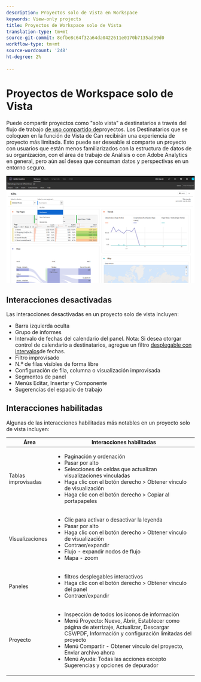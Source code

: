 ```yaml
---
description: Proyectos solo de Vista en Workspace
keywords: View-only projects
title: Proyectos de Workspace solo de Vista
translation-type: tm+mt
source-git-commit: 8efbe8c64f32a64da0422611e0170b7135ad39d0
workflow-type: tm+mt
source-wordcount: '248'
ht-degree: 2%

---
```



# Proyectos de Workspace solo de Vista

Puede compartir proyectos como &quot;solo vista&quot; a destinatarios a través del flujo de trabajo [de uso compartido de](/help/analyze/analysis-workspace/curate-share/share-projects.md)proyectos. Los Destinatarios que se coloquen en la función de Vista de Can recibirán una experiencia de proyecto más limitada. Esto puede ser deseable si comparte un proyecto con usuarios que están menos familiarizados con la estructura de datos de su organización, con el área de trabajo de Análisis o con Adobe Analytics en general, pero aún así desea que consuman datos y perspectivas en un entorno seguro.

![](assets/view-only-project.png)

## Interacciones desactivadas

Las interacciones desactivadas en un proyecto solo de vista incluyen:

* Barra izquierda oculta
* Grupo de informes
* Intervalo de fechas del calendario del panel. Nota: Si desea otorgar control de calendario a destinatarios, agregue un filtro [desplegable con intervalos](https://docs.adobe.com/content/help/en/analytics-learn/tutorials/analysis-workspace/using-panels/using-drop-down-filters.html)de fechas.
* Filtro improvisado
* N.º de filas visibles de forma libre
* Configuración de fila, columna o visualización improvisada
* Segmentos de panel
* Menús Editar, Insertar y Componente
* Sugerencias del espacio de trabajo

## Interacciones habilitadas

Algunas de las interacciones habilitadas más notables en un proyecto solo de vista incluyen:

| Área | Interacciones habilitadas |
|---|---|
| Tablas improvisadas | <ul><li>Paginación y ordenación</li><li>Pasar por alto</li><li>Selecciones de celdas que actualizan visualizaciones vinculadas</li><li>Haga clic con el botón derecho > Obtener vínculo de visualización</li><li>Haga clic con el botón derecho > Copiar al portapapeles</li></ul> |
| Visualizaciones | <ul><li>Clic para activar o desactivar la leyenda</li><li>Pasar por alto</li><li>Haga clic con el botón derecho > Obtener vínculo de visualización</li><li>Contraer/expandir</li><li>Flujo - expandir nodos de flujo</li><li>Mapa - zoom</li></ul> |
| Paneles | <ul><li>filtros desplegables interactivos</li><li>Haga clic con el botón derecho > Obtener vínculo del panel</li><li>Contraer/expandir</li></ul> |
| Proyecto  | <ul><li>Inspección de todos los iconos de información</li><li>Menú Proyecto: Nuevo, Abrir, Establecer como página de aterrizaje, Actualizar, Descargar CSV/PDF, Información y configuración limitadas del proyecto</li><li>Menú Compartir - Obtener vínculo del proyecto, Enviar archivo ahora</li><li>Menú Ayuda: Todas las acciones excepto Sugerencias y opciones de depurador</li></ul> |
